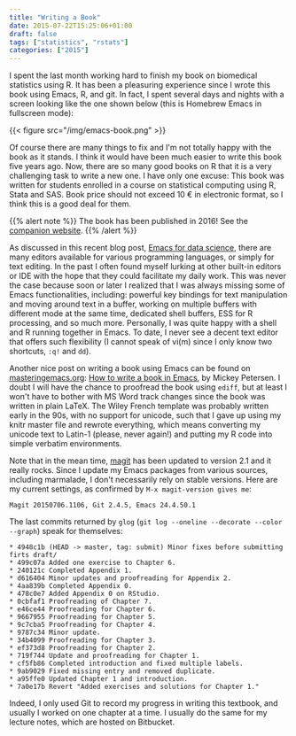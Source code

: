 ```yaml
---
title: "Writing a Book"
date: 2015-07-22T15:25:06+01:00
draft: false
tags: ["statistics", "rstats"]
categories: ["2015"]
---
```


I spent the last month working hard to finish my book on biomedical statistics using R. It has been a pleasuring experience since I wrote this book using Emacs, R, and git. In fact, I spent several days and nights with a screen looking like the one shown below (this is Homebrew Emacs in fullscreen mode):

{{< figure src="/img/emacs-book.png" >}}

Of course there are many things to fix and I'm not totally happy with the book as it stands. I think it would have been much easier to write this book five years ago. Now, there are so many good books on R that it is a very challenging task to write a new one. I have only one excuse: This book was written for students enrolled in a course on statistical computing using R, Stata and SAS. Book price should not exceed 10 € in electronic format, so I think this is a good deal for them.

{{% alert note %}}
The book has been published in 2016! See the [companion website](https://github.com/biostatsante/R).
{{% /alert %}}

As discussed in this recent blog post, [Emacs for data science](http://www.insightdatascience.com/blog/emacs_for_data_science.html), there are many editors available for various programming languages, or simply for text editing. In the past I often found myself lurking at other built-in editors or IDE with the hope that they could facilitate my daily work. This was never the case because soon or later I realized that I was always missing some of Emacs functionalities, including: powerful key bindings for text manipulation and moving around text in a buffer, working on multiple buffers with different mode at the same time, dedicated shell buffers, ESS for R processing, and so much more. Personally, I was quite happy with a shell and R running together in Emacs. To date, I never see a decent text editor that offers such flexibility (I cannot speak of vi(m) since I only know two shortcuts, `:q!` and `dd`).

Another nice post on writing a book using Emacs can be found on [masteringemacs.org](https://www.masteringemacs.org): [How to write a book in Emacs](https://www.masteringemacs.org/article/how-to-write-a-book-in-emacs), by Mickey Petersen. I doubt I will have the chance to proofread the book using `ediff`, but at least I won't have to bother with MS Word track changes since the book was written in plain LaTeX. The Wiley French template was probably written early in the 90s, with no support for unicode, such that I gave up using my knitr master file and rewrote everything, which means converting my unicode text to Latin-1 (please, never again!) and putting my R code into simple verbatim environments.

Note that in the mean time, [magit](https://github.com/magit/magit) has been updated to version 2.1 and it really rocks. Since I update my Emacs packages from various sources, including marmalade, I don't necessarily rely on stable versions. Here are my current settings, as confirmed by `M-x magit-version gives me`:

```
Magit 20150706.1106, Git 2.4.5, Emacs 24.4.50.1
```

The last commits returned by `glog` (`git log --oneline --decorate --color --graph`) speak for themselves:

```
* 4948c1b (HEAD -> master, tag: submit) Minor fixes before submitting firts draft/
* 499c07a Added one exercise to Chapter 6.
* 240121c Completed Appendix 1.
* d616404 Minor updates and proofreading for Appendix 2.
* 4aa839b Completed Appendix 0.
* 478c0e7 Added Appendix 0 on RStudio.
* 0cbfaf1 Proofreading of Chapter 7.
* e46ce44 Proofreading for Chapter 6.
* 9667955 Proofreading for Chapter 5.
* 9c7cba5 Proofreading for Chapter 4.
* 9787c34 Minor update.
* 34b4099 Proofreading for Chapter 3.
* ef373d8 Proofreading for Chapter 2.
* 719f744 Update and proofreading for Chapter 1.
* cf5fb86 Completed introduction and fixed multiple labels.
* 9ab9029 Fixed missing entry and removed duplicate.
* a95ffe0 Updated Chapter 1 and introduction.
* 7a0e17b Revert "Added exercises and solutions for Chapter 1."
```

Indeed, I only used Git to record my progress in writing this textbook, and usually I worked on one chapter at a time. I usually do the same for my lecture notes, which are hosted on Bitbucket.